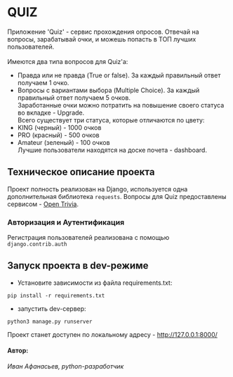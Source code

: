 # QUIZ
Приложение 'Quiz' - сервис прохождения опросов. Отвечай на вопросы, зарабатывай очки, и можешь попасть в TOП лучших пользователей. <br><br>
Имеются два типа вопросов для Quiz'a:
- Правда или не правда (True or false). За каждый правильный ответ получаем 1 очко. 
- Вопросы с вариантами выбора (Multiple Choice). За каждый правильный ответ получаем 5 очков.<br>
Заработанные очки можно потратить на повышение своего статуса во вкладке - Upgrade. <br>
Всего существует три статуса, которые отличаются по цвету:
- KING (черный) - 1000 очков
- PRO (красный) - 500 очков
- Amateur (зеленый) - 100 очков <br>
Лучшие пользователи находятся на доске почета - dashboard.

## Техническое описание проекта
Проект полность реализован на Django, используется одна дополнительная библиотека `requests`. Вопросы для Quiz предоставлены сервисом - [Open Trivia](https://opentdb.com/).

### Авторизация и Аутентификация
Регистрация пользователей реализована с помощью `django.contrib.auth`

## Запуск проекта в dev-режиме
- Установите зависимости из файла requirements.txt:
```
pip install -r requirements.txt
```
- запустить dev-сервер:
```
python3 manage.py runserver
```

Проект станет доступен по локальному адресу  - http://127.0.0.1:8000/


#### Автор:
_Иван Афанасьев, python-разработчик_
